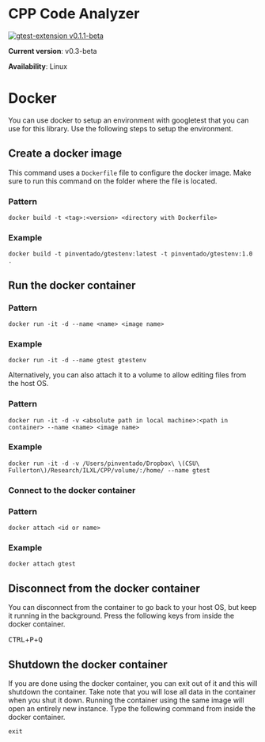 # CPP Code Analyzer

[![gtest-extension v0.1.1-beta](https://img.shields.io/badge/gtest--extension-v0.1.1--beta-brightgreen.svg)](https://github.com/ILXL/gtest-extension)

**Current version**: v0.3-beta

**Availability**: Linux

# Docker
You can use docker to setup an environment with googletest that you can use for this library. Use the following steps to setup the environment.

## Create a docker image
This command uses a `Dockerfile` file to configure the docker image. Make sure to run this command on the folder where the file is located.

### Pattern
```docker build -t <tag>:<version> <directory with Dockerfile>```

### Example
```docker build -t pinventado/gtestenv:latest -t pinventado/gtestenv:1.0 .```

## Run the docker container
### Pattern
```docker run -it -d --name <name> <image name>```

### Example
```docker run -it -d --name gtest gtestenv```

Alternatively, you can also attach it to a volume to allow editing files from the host OS.

### Pattern
```docker run -it -d -v <absolute path in local machine>:<path in container> --name <name> <image name>```

### Example
```docker run -it -d -v /Users/pinventado/Dropbox\ \(CSU\ Fullerton\)/Research/ILXL/CPP/volume/:/home/ --name gtest```

### Connect to the docker container
### Pattern
```docker attach <id or name>```

### Example
```docker attach gtest```

## Disconnect from the docker container
You can disconnect from the container to go back to your host OS, but keep it running in the background. Press the following keys from inside the docker container.

<kbd>CTRL</kbd>+<kbd>P</kbd>+<kbd>Q</kbd>

## Shutdown the docker container
If you are done using the docker container, you can exit out of it and this will shutdown the container. Take note that you will lose all data in the container when you shut it down. Running the container using the same image will open an entirely new instance. Type the following command from inside the docker container.

```exit```